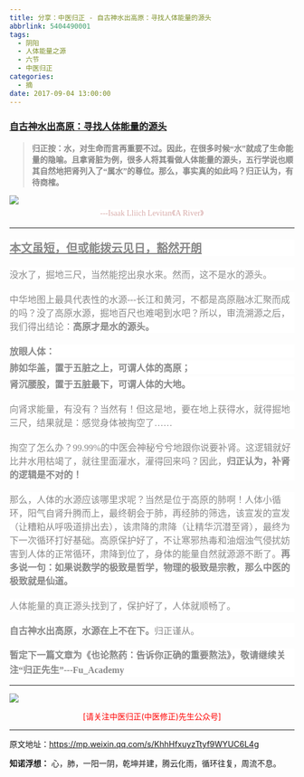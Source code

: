 ```yaml
---
title: 分享：中医归正 - 自古神水出高原：寻找人体能量的源头
abbrlink: 5404490001
tags:
  - 阴阳
  - 人体能量之源
  - 六节
  - 中医归正
categories:
  - 摘
date: 2017-09-04 13:00:00
---
```

###  [自古神水出高原：寻找人体能量的源头 ](https://mp.weixin.qq.com/s/KhhHfxuyzTtyf9WYUC6L4g "跳转至原文")

<div class="rich_media_content ">
                    <blockquote><p style="white-space: normal; margin-bottom: 10px;"><span style="color: rgb(136, 136, 136); font-family: 仿宋; font-size: 14px; font-weight: bold; white-space: pre-wrap;">归正按：水，对生命而言再重要不过。因此，在很多时候“水”就成了生命能量的隐喻。且拿肾脏为例，很多人将其看做人体能量的源头，五行学说也顺其自然地把肾列入了“属水”的尊位。那么，事实真的如此吗？归正认为，有待商榷。</span></p></blockquote><p style="margin-bottom: 5px; line-height: normal;"><img style="clear: both; display: block; margin:auto;" src="https://ws1.sinaimg.cn/large/8bf740e1gy1fj7atm3b70j20hs08utf0.jpg" class="" data-ratio="0.4964705882352941" data-w="850"  /></p><p style="margin-top: 5px; margin-bottom: 5px; white-space: normal; text-align: center; line-height: normal;"><span style="font-family: 仿宋; background-color: rgb(255, 255, 255); max-width: 100%; color: rgb(215, 171, 169); font-size: 14px; line-height: 22.4px; box-sizing: border-box !important; word-wrap: break-word !important;">---Isaak Lliich Levitan《A River》</span></p><hr  /><p style="white-space: normal; background-color: rgb(255, 255, 255); margin-top: 20px; margin-bottom: 20px;"><span style="text-decoration: underline; font-size: 20px;"><strong><span style="text-decoration: underline; color: rgb(136, 136, 136); font-family: 仿宋; background-color: rgb(255, 255, 255);">本文虽短，但或能拨云见日，豁然开朗</span></strong></span></p><p style="white-space: normal; background-color: rgb(255, 255, 255); margin-top: 20px; margin-bottom: 20px;"><span style="color: rgb(136, 136, 136); font-family: 仿宋; font-size: 16px; background-color: rgb(255, 255, 255);">没水了，掘地三尺，当然能挖出泉水来。然而，这不是水的源头。</span></p><p style="white-space: normal; background-color: rgb(255, 255, 255); margin-top: 20px; margin-bottom: 20px;"><span style="color: rgb(136, 136, 136); font-family: 仿宋; font-size: 16px;">中华地图上最具代表性的水源---长江和黄河，不都是高原融冰汇聚而成的吗？没了高原水源，掘地百尺也难喝到水吧？</span><span style="color: rgb(136, 136, 136); font-family: 仿宋; font-size: 16px;">所以，审流溯源之后，我们得出结论：<strong>高原才是水的源头。</strong></span></p><p style="white-space: normal; background-color: rgb(255, 255, 255); margin-top: 20px; margin-bottom: 5px;"><strong><span style="color: rgb(136, 136, 136); font-family: 仿宋; font-size: 16px;">放眼人体：</span></strong></p><p style="white-space: normal; background-color: rgb(255, 255, 255); margin-bottom: 5px; margin-top: 5px;"><strong><span style="color: rgb(136, 136, 136); font-family: 仿宋; font-size: 16px;">肺如华盖，置于五脏之上，可谓人体的高原；</span></strong></p><p style="white-space: normal; background-color: rgb(255, 255, 255); margin-bottom: 20px; margin-top: 5px;"><strong><span style="color: rgb(136, 136, 136); font-family: 仿宋; font-size: 16px;">肾沉腰股，置于五脏最下，可谓人体的大地</span><span style="color: rgb(136, 136, 136); font-family: 仿宋; font-size: 16px;">。</span></strong></p><p style="white-space: normal; background-color: rgb(255, 255, 255); margin-top: 20px; margin-bottom: 20px;"><span style="color: rgb(136, 136, 136); font-family: 仿宋; font-size: 16px;">向肾求能量，</span><span style="color: rgb(136, 136, 136); font-family: 仿宋; font-size: 16px;">有没有？</span><span style="color: rgb(136, 136, 136); font-family: 仿宋; font-size: 16px;">当然有</span><span style="color: rgb(136, 136, 136); font-family: 仿宋; font-size: 16px;">！</span><span style="color: rgb(136, 136, 136); font-family: 仿宋; font-size: 16px;">但</span><span style="color: rgb(136, 136, 136); font-family: 仿宋; font-size: 16px;">这是地，</span><span style="color: rgb(136, 136, 136); font-family: 仿宋; font-size: 16px;">要</span><span style="color: rgb(136, 136, 136); font-family: 仿宋; font-size: 16px;">在地上获得水，就得</span><span style="color: rgb(136, 136, 136); font-family: 仿宋; font-size: 16px;">掘地三尺，结果就是：感觉身体被掏空了……</span></p><p style="white-space: normal; background-color: rgb(255, 255, 255); margin-top: 20px; margin-bottom: 20px;"><span style="color: rgb(136, 136, 136); font-family: 仿宋; font-size: 16px;">掏空了怎么办？99.99%的中医会神秘兮兮地跟你说要补肾。这逻辑就好比井水用</span><span style="color: rgb(136, 136, 136); font-family: 仿宋; font-size: 16px;">枯竭</span><span style="color: rgb(136, 136, 136); font-family: 仿宋; font-size: 16px;">了，就往里面灌水，灌得回来吗？因此，</span><strong><span style="color: rgb(136, 136, 136); font-family: 仿宋; font-size: 16px;">归正认为，补肾的</span><span style="color: rgb(136, 136, 136); font-family: 仿宋; font-size: 16px;">逻辑</span><span style="color: rgb(136, 136, 136); font-family: 仿宋; font-size: 16px;">是不对的</span><span style="color: rgb(136, 136, 136); font-family: 仿宋; font-size: 16px;">！</span></strong></p><p style="white-space: normal; background-color: rgb(255, 255, 255); margin-top: 20px; margin-bottom: 20px;"><span style="color: rgb(136, 136, 136); font-family: 仿宋; font-size: 16px;">那么，人体的水源应该哪里求呢？当然是位于高原的肺啊！</span><span style="color: rgb(136, 136, 136); font-family: 仿宋; font-size: 16px;">人体小循环，阳气自肾升腾而上，最终朝会于肺，再经肺的筛选，</span><span style="color: rgb(136, 136, 136); font-family: 仿宋; font-size: 16px;">该宣发的宣发（让糟粕</span><span style="color: rgb(136, 136, 136); font-family: 仿宋; font-size: 16px;">从呼吸道排出去</span><span style="color: rgb(136, 136, 136); font-family: 仿宋; font-size: 16px;">）</span><span style="color: rgb(136, 136, 136); font-family: 仿宋; font-size: 16px;">，</span><span style="color: rgb(136, 136, 136); font-family: 仿宋; font-size: 16px;">该肃降的肃降（让精华沉潜至肾）</span><span style="color: rgb(136, 136, 136); font-family: 仿宋; font-size: 16px;">，最终为下一次循环打好基础。高原保护好了，不让寒邪热毒和油烟浊气侵扰妨害到人体</span><span style="color: rgb(136, 136, 136); font-family: 仿宋; font-size: 16px;">的</span><span style="color: rgb(136, 136, 136); font-family: 仿宋; font-size: 16px;">正常循环，肃降到位了，</span><span style="color: rgb(136, 136, 136); font-family: 仿宋; font-size: 16px;">身体的能量自然就源源不断了。<strong>再</strong><strong>多说一句：如果说数学的极致是哲学，物理的极致是宗教，那么中医的极致就是仙道。</strong></span></p><p style="white-space: normal; background-color: rgb(255, 255, 255); margin-top: 20px; margin-bottom: 20px;"><span style="color: rgb(136, 136, 136); font-family: 仿宋; font-size: 16px;">人体能量的</span><span style="color: rgb(136, 136, 136); font-family: 仿宋; font-size: 16px;">真正</span><span style="color: rgb(136, 136, 136); font-family: 仿宋; font-size: 16px;">源头</span><span style="color: rgb(136, 136, 136); font-family: 仿宋; font-size: 16px;">找到了，</span><span style="color: rgb(136, 136, 136); font-family: 仿宋; font-size: 16px;">保护好了，</span><span style="color: rgb(136, 136, 136); font-family: 仿宋; font-size: 16px;">人体就顺畅了</span><span style="color: rgb(136, 136, 136); font-family: 仿宋; font-size: 16px;">。</span></p><p style="white-space: normal; background-color: rgb(255, 255, 255); margin-top: 20px; margin-bottom: 10px;"><strong><span style="color: rgb(136, 136, 136); font-family: 仿宋; font-size: 16px;">自古神水出高原，水源在上不在下。</span></strong><span style="color: rgb(136, 136, 136); font-family: 仿宋; font-size: 16px;">归正谨从。</span></p><p style="white-space: normal; background-color: rgb(255, 255, 255); margin-top: 20px; margin-bottom: 10px;"><span style="color: rgb(136, 136, 136); font-family: 仿宋; font-size: 16px;"><strong style="white-space: normal;"><span style="line-height: 1.6; color: rgb(136, 136, 136); font-family: 仿宋; font-size: 16px; background-color: rgb(255, 255, 255);">暂定下一篇文章为《也论熬药：告诉你正确的重要熬法》，敬请继续关注“归正先生”---Fu_Academy</span></strong></span></p><hr  />
					<img style="clear: both; display: block; margin:auto;" src="https://ws1.sinaimg.cn/mw690/8bf740e1gy1fgqt1hfuomj20hs0bzmyp.jpg" /><p style="text-align: center; color: red">[请关注中医归正(中医修正)先生公众号]</p><hr />
                </div>


原文地址：https://mp.weixin.qq.com/s/KhhHfxuyzTtyf9WYUC6L4g


**知诺浮想：**
心，肺，一阳一阴，乾坤并建，腾云化雨，循环往复，周流不息。

